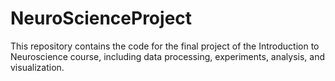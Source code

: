 # NeuroScienceProject
This repository contains the code for the final project of the Introduction to Neuroscience course, including data processing, experiments, analysis, and visualization.
